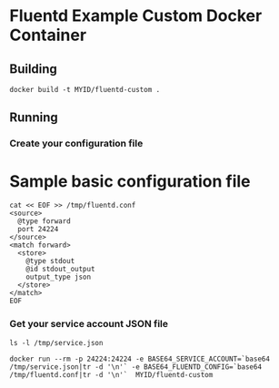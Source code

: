 # Fluentd Example Custom Docker Container

## Building

```
docker build -t MYID/fluentd-custom .
```

## Running

### Create your configuration file

# Sample basic configuration file
```
cat << EOF >> /tmp/fluentd.conf
<source>
  @type forward
  port 24224
</source>
<match forward>
  <store>
    @type stdout
    @id stdout_output
    output_type json
  </store>
</match>
EOF
```

### Get your service account JSON file

```
ls -l /tmp/service.json
```

```
docker run --rm -p 24224:24224 -e BASE64_SERVICE_ACCOUNT=`base64 /tmp/service.json|tr -d '\n'` -e BASE64_FLUENTD_CONFIG=`base64 /tmp/fluentd.conf|tr -d '\n'`  MYID/fluentd-custom
```


